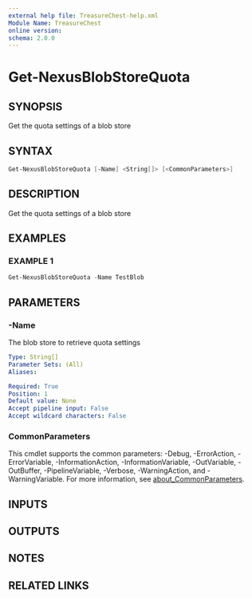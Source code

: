 ```yaml
---
external help file: TreasureChest-help.xml
Module Name: TreasureChest
online version:
schema: 2.0.0
---
```


# Get-NexusBlobStoreQuota

## SYNOPSIS

Get the quota settings of a blob store

## SYNTAX

```powershell
Get-NexusBlobStoreQuota [-Name] <String[]> [<CommonParameters>]
```

## DESCRIPTION

Get the quota settings of a blob store

## EXAMPLES

### EXAMPLE 1

```powershell
Get-NexusBlobStoreQuota -Name TestBlob
```

## PARAMETERS

### -Name

The blob store to retrieve quota settings

```yaml
Type: String[]
Parameter Sets: (All)
Aliases:

Required: True
Position: 1
Default value: None
Accept pipeline input: False
Accept wildcard characters: False
```

### CommonParameters

This cmdlet supports the common parameters: -Debug, -ErrorAction, -ErrorVariable, -InformationAction, -InformationVariable, -OutVariable, -OutBuffer, -PipelineVariable, -Verbose, -WarningAction, and -WarningVariable. For more information, see [about_CommonParameters](http://go.microsoft.com/fwlink/?LinkID=113216).

## INPUTS

## OUTPUTS

## NOTES

## RELATED LINKS
